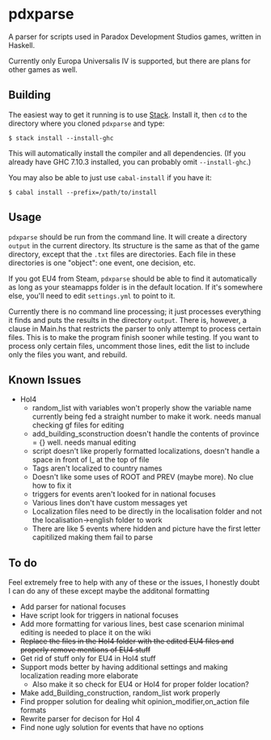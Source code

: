 # pdxparse
A parser for scripts used in Paradox Development Studios games, written in Haskell.

Currently only Europa Universalis IV is supported, but there are plans for
other games as well.

## Building

The easiest way to get it running is to use
[Stack](http://docs.haskellstack.org/en/stable/README.html). Install it, then
`cd` to the directory where you cloned `pdxparse` and type:

    $ stack install --install-ghc

This will automatically install the compiler and all dependencies. (If you
already have GHC 7.10.3 installed, you can probably omit `--install-ghc`.)

You may also be able to just use `cabal-install` if you have it:

    $ cabal install --prefix=/path/to/install

## Usage

`pdxparse` should be run from the command line. It will create a directory
`output` in the current directory. Its structure is the same as that of the game
directory, except that the `.txt` files are directories. Each file in these
directories is one "object": one event, one decision, etc.

If you got EU4 from Steam, `pdxparse` should be able to find it automatically
as long as your steamapps folder is in the default location.  If it's somewhere
else, you'll need to edit `settings.yml` to point to it.

Currently there is no command line processing; it just processes everything it
finds and puts the results in the directory `output`. There is, however, a
clause in Main.hs that restricts the parser to only attempt to process certain
files. This is to make the program finish sooner while testing. If you want to
process only certain files, uncomment those lines, edit the list to include
only the files you want, and rebuild.

## Known Issues

* HoI4
    * random_list with variables won't properly show the variable name currently being fed a straight number to make it work. needs manual checking gf files for editing
    * add_building_sconstruction doesn't handle the contents of province = {} well. needs manual editing
    * script doesn't like properly formatted localizations, doesn't handle a space in front of l_<language> at the top of file
    * Tags aren't localized to country names
    * Doesn't like some uses of ROOT and PREV (maybe more). No clue how to fix it
    * triggers for events aren't looked for in national focuses
    * Various lines don't have custom messages yet
    * Localization files need to be directly in the localisation folder and not the localisation->english folder to work
    * There are like 5 events where hidden and picture have the first letter capitilized making them fail to parse

## To do
Feel extremely free to help with any of these or the issues, I honestly doubt I can do any of these except maybe the additonal formatting

* Add parser for national focuses
* Have script look for triggers in national focuses
* Add more formatting for various lines, best case scenarion minimal editing is needed to place it on the wiki
* ~~Replace the files in the HoI4 folder with the edited EU4 files and properly remove mentions of EU4 stuff~~
* Get rid of stuff only for EU4 in HoI4 stuff
* Support mods better by having additional settings and making localization reading more elaborate
    * Also make it so check for EU4 or HoI4 for proper folder location?
* Make add_Building_construction, random_list work properly
* Find propper solution for dealing whit opinion_modifier,on_action file formats
* Rewrite parser for decison for HoI 4
* Find none ugly solution for events that have no options

